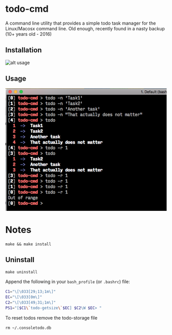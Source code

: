 # todo-cmd
A command line utility that provides a simple todo task manager for the Linux/Macosx command line.
Old enough, recently found in a nasty backup (10+ years old - 2016)

## Installation

![alt usage](https://raw.githubusercontent.com/petmakris/todo-cmd/master/installtion.png)

## Usage

![alt usage](https://raw.githubusercontent.com/petmakris/todo-cmd/master/usage.png)

# Notes

```
make && make install
```

## Uninstall

```
make uninstall
```

Append the following in your `bash_profile` (or `.bashrc`) file:

```bash
C1="\[\033[29;13;1m\]"
EC="\[\033[0m\]"
C2="\[\033[49;31;1m\]"
PS1="[$C1\`todo-getsize\`$EC] $C2\W $EC> "
```

To reset todos remove the todo-storage file

```
rm ~/.consoletodo.db
```

